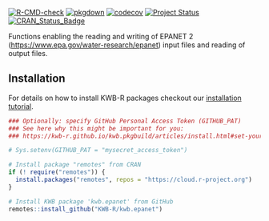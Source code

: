[![R-CMD-check](https://github.com/KWB-R/kwb.epanet/workflows/R-CMD-check/badge.svg)](https://github.com/KWB-R/kwb.epanet/actions?query=workflow%3AR-CMD-check)
[![pkgdown](https://github.com/KWB-R/kwb.epanet/workflows/pkgdown/badge.svg)](https://github.com/KWB-R/kwb.epanet/actions?query=workflow%3Apkgdown)
[![codecov](https://codecov.io/github/KWB-R/kwb.epanet/branch/master/graphs/badge.svg)](https://codecov.io/github/KWB-R/kwb.epanet)
[![Project Status](https://img.shields.io/badge/lifecycle-maturing-blue.svg)](https://www.tidyverse.org/lifecycle/#maturing)
[![CRAN_Status_Badge](https://www.r-pkg.org/badges/version/kwb.epanet)]()

Functions enabling the reading and writing of
EPANET 2 (https://www.epa.gov/water-research/epanet) input files and
reading of output files.

## Installation

For details on how to install KWB-R packages checkout our [installation tutorial](https://kwb-r.github.io/kwb.pkgbuild/articles/install.html).

```r
### Optionally: specify GitHub Personal Access Token (GITHUB_PAT)
### See here why this might be important for you:
### https://kwb-r.github.io/kwb.pkgbuild/articles/install.html#set-your-github_pat

# Sys.setenv(GITHUB_PAT = "mysecret_access_token")

# Install package "remotes" from CRAN
if (! require("remotes")) {
  install.packages("remotes", repos = "https://cloud.r-project.org")
}

# Install KWB package 'kwb.epanet' from GitHub
remotes::install_github("KWB-R/kwb.epanet")
```
